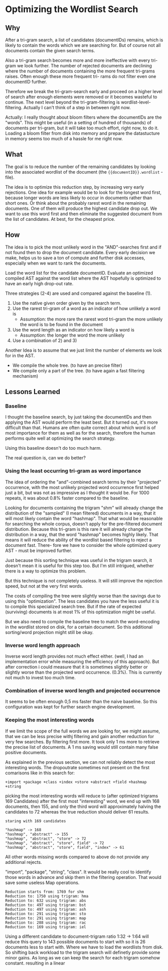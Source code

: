 # Optimizing the Wordlist Search

## Why

After a tri-gram search, a list of candidates (documentIDs) remains, which is likely to 
contain the words which we are searching for. But of course not all documents contain
the given search terms.

Also a tri-gram search becomes more and more ineffective with every tri-gram we look 
further. The number of rejected documents are declining where the number of documents
containing the more frequent tri-grams raises. Often enough these more frequent tri-
rams do not filter even one documentID further.

Therefore we break the tri-gram-search early and proceed on a higher level of search 
after enough elements were removed or it becomes wasteful to continue. The next level 
beyond the tri-gram-filtering is wordlist-level-filtering. Actually I can't think of 
a step in between right now.

Actually:
I really thought about bloom filters where the documentIDs are the "words". This might
be useful (in a setting of hundred of thousands) of documents per tri-gram, but it will 
take too much effort, right now, to do it. Loading a bloom filter from disk into memory
and prepare the datastucture in memory seems too much of a hassle for me right now.  

## What

The goal is to reduce the number of the remaining candidates by looking into the associated 
wordlist of the document (the ```{{documentID}}.wordlist``` - file).

The idea is to optimize this reduction step, by increasing very early rejections. One 
idea for example would be to look for the longest word first, because longer words are 
less likely to occur in documents rather than short ones. Or think about the probably 
rarest word in the remaining documents. One of them will produce the highest candidate 
drop out. We want to use this word first and then eliminate the suggested document from 
the list of candidates. At best, for the cheapest price.
 

## How

The idea is to pick the most unlikely word in the "AND"-searches first and if not found 
then to drop the document candidate. Every early decision we make, helps us to save a ton
of compute and further disk accesses, especially when we want to rank the documents.

Load the word list for the candidate documentID. Evaluate an optimized compiled AST against 
the word list where the AST hopefully is optimized to have an early high drop-out rate.

Three strategies (2-4) are used and compared against the baseline (1). 

1) Use the native given order given by the search term.
2) Use the rarest tri-gram of a word as an indicator of how unlikely a word is 
    - Assumption: the more rare the rarest word tri-gram the more unlikely the word is to be found in the document 
3) Use the word length as an indicator on how likely a word is
    - Assumption: the longer the word the more unlikely
4) Use a combination of 2) and 3)

Another Idea is to assume that we just limit the number of elements we look for in the AST.

* We compile the whole tree. (to have an precise filter)
* We compile only a part of the tree. (to have again a fast filtering mechanism)

## Lessons Learned

### Baseline

I thought the baseline search, by just taking the documentIDs and then applying the AST 
would perform the least best. But it turned out, it's more difficult than that. Humans 
are often quite correct about which word is of most importance for them as well as for 
the search, therefore the human performs quite well at optimizing the search strategy.

Using this baseline doesn't do too much harm.

The real question is, can we do better?

### Using the least occurring tri-gram as word importance

The idea of ordering the "and"-combined search terms by their "projected" occurrence, with
the most unlikely projected word occurrence first helped just a bit, but was not as impressive 
as I thought it would be. For 1000 repeats, it was about 0.8% faster compared to the baseline.  

Looking for documents containing the trigram "shm" will already change the distribution of 
the "sampled" (I mean filtered) documents in a way, that it will most likely contain the word 
"hashmap". That what would be reasonable for searching the whole corpus, doesn't apply for 
the pre-filtered document distribution. Because this tri-gram is this rare it will already 
change the distribution in a way, that the word "hashmap" becomes highly likely. That means
it will reduce the ability of the wordlist based filtering to reject a document fast. There-
fore we have to consider the whole optimized query AST - must be improved further. 

Just because this sorting technique was useful in the trigram search, it doesn't mean it 
is useful for this step too. But I'm still intrigued, whether there is a way to optimize
this problem.

But this technique is not completely useless. It will still improve the rejection speed, 
but not at the very first words. 

The costs of compiling the tree were slightly worse than the savings due to using this "optimization". 
The less candidates you have the less useful it is to compile this specialized search tree.
But if the rate of expected (surviving) documents is at most 1% of this optimization might 
be useful.

But we also need  to compile the baseline tree to match the word-encoding in the wordlist
stored on disk, for a certain document. So this additional sorting/word projection might 
still be okay. 

### Inverse word length approach

Inverse word length provides not much effect either. (well, I had an implementation error
while measuring the efficiency of this approach). But after correction i could measure that
it is sometimes slightly better or slightly worse than the projected word occurrence. (0.3%).
This is currently not much to invest too much time.

### Combination of inverse word length and projected occurrence

It seems to be often enough 0,5 ms faster than the naive baseline. So this configuration 
was kept for further search engine development.    

### Keeping the most interesting words

If we limit the scope of the full words we are looking for, we might assume, that we can be
less precise withj filtering and gain another reduction for very few searches. By filtering 
first more. It took only 1 ms more to retrieve the precise list of documents. A 1 ms saving
would still contain many false positive documents. 

As explained in the previous section, we can not reliably detect the most interesting words.
The dropoutrate sometimes not present on the first comarisons like in this search for: 

    +import +package +class +index +store +abstract +field +hashmap +string

picking the most interesting words will reduce to (after optimized trigrams 169 Candidates)
after the first most "interesting" word, we end up with 168 documents, then 155, and only the
third word will approximately halving the candidates to 72 whereas the true reduction should
deliver 61 results.  

    staring with 169 candidates
    
    "hashmap" -> 168
    "hashmap", "abstract" -> 155
    "hashmap", "abstract", "store" -> 72
    "hashmap", "abstract", "store", field" -> 72
    "hashmap", "abstract", "store", field", "index" -> 61

All other words missing words compared to above do not provide any additional rejects.

"import", "package", "string", "class". It would be really cool to identify those words
in advance and skip them in the filtering operation. That would save some useless Map
operations.

    Reduction starts from: 1769 for shm
    Reduction to: 1750 using trigram: hma
    Reduction to: 632 using trigram: abs
    Reduction to: 497 using trigram: bst
    Reduction to: 497 using trigram: ash
    Reduction to: 291 using trigram: sto
    Reduction to: 291 using trigram: map
    Reduction to: 288 using trigram: rac
    Reduction to: 169 using trigram: iel

Using a different candidate to document-trigram ratio 1:32 -> 1:64 will reduce this query
to 143 possible documents to start with so it is 26 documents less to start with. Where we 
have to load the wordlists from disk. So shifting back workload to the trigram search will 
definetly provide some minor gains. As long as we can keep the search for each trigram 
somehow constant. resulting in a linear 
